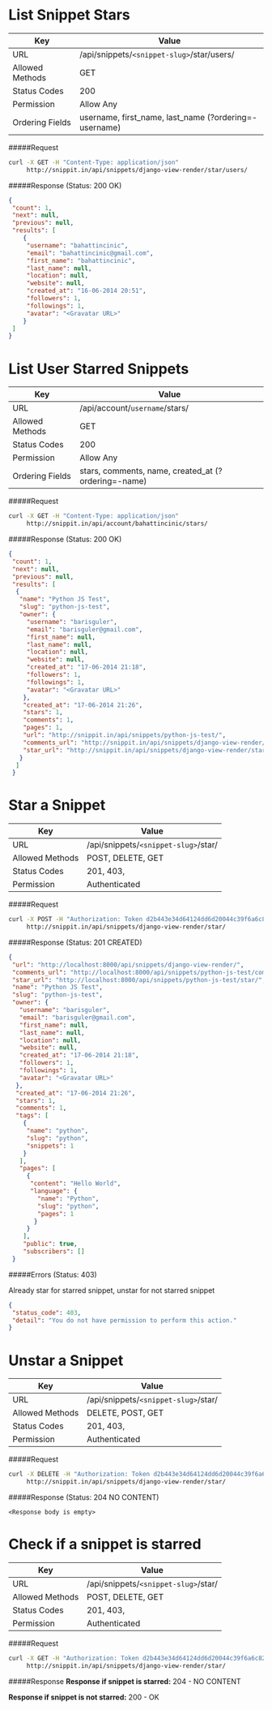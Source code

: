 List Snippet Stars
==================================
| Key             | Value                                                 |
| ----------------|-------------------------------------------------------|
| URL             | /api/snippets/`<snippet-slug>`/star/users/            |
| Allowed Methods | GET                                                   |
| Status Codes    | 200                                                   |
| Permission      | Allow Any                                             |
| Ordering Fields | username, first_name, last_name (?ordering=-username) |

#####Request

```bash
curl -X GET -H "Content-Type: application/json"
     http://snippit.in/api/snippets/django-view-render/star/users/
```

#####Response (Status: 200 OK)

```json
{
 "count": 1,
 "next": null,
 "previous": null,
 "results": [
    {
     "username": "bahattincinic",
     "email": "bahattincinic@gmail.com",
     "first_name": "bahattincinic",
     "last_name": null,
     "location": null,
     "website": null,
     "created_at": "16-06-2014 20:51",
     "followers": 1,
     "followings": 1,
     "avatar": "<Gravatar URL>"
    }
 ]
}
```

List User Starred Snippets
===============================
| Key             | Value                                                 |
| ----------------|-------------------------------------------------------|
| URL             | /api/account/`username`/stars/                        |
| Allowed Methods | GET                                                   |
| Status Codes    | 200                                                   |
| Permission      | Allow Any                                             |
| Ordering Fields | stars, comments, name, created_at (?ordering=-name)   |

#####Request

```bash
curl -X GET -H "Content-Type: application/json"
     http://snippit.in/api/account/bahattincinic/stars/
```

#####Response (Status: 200 OK)

```json
{
 "count": 1,
 "next": null,
 "previous": null,
 "results": [
  {
   "name": "Python JS Test",
   "slug": "python-js-test",
   "owner": {
     "username": "barisguler",
     "email": "barisguler@gmail.com",
     "first_name": null,
     "last_name": null,
     "location": null,
     "website": null,
     "created_at": "17-06-2014 21:18",
     "followers": 1,
     "followings": 1,
     "avatar": "<Gravatar URL>"
    },
    "created_at": "17-06-2014 21:26",
    "stars": 1,
    "comments": 1,
    "pages": 1,
    "url": "http://snippit.in/api/snippets/python-js-test/",
    "comments_url": "http://snippit.in/api/snippets/django-view-render/comments/",
    "star_url": "http://snippit.in/api/snippets/django-view-render/star/"
   }
  ]
 }
```

Star a Snippet
=======================
| Key             | Value                                                 |
| ----------------|-------------------------------------------------------|
| URL             | /api/snippets/`<snippet-slug>`/star/                  |
| Allowed Methods | POST, DELETE, GET                                     |
| Status Codes    | 201, 403,                                             |
| Permission      | Authenticated                                         |

#####Request

```bash
curl -X POST -H "Authorization: Token d2b443e34d64124dd6d20044c39f6a6c82fd0ee2"
     http://snippit.in/api/snippets/django-view-render/star/
```    
     
#####Response (Status: 201 CREATED)

```json
{
 "url": "http://localhost:8000/api/snippets/django-view-render/",
 "comments_url": "http://localhost:8000/api/snippets/python-js-test/comments/",
 "star_url": "http://localhost:8000/api/snippets/python-js-test/star/",
 "name": "Python JS Test",
 "slug": "python-js-test",
 "owner": {
   "username": "barisguler",
   "email": "barisguler@gmail.com",
   "first_name": null,
   "last_name": null,
   "location": null,
   "website": null,
   "created_at": "17-06-2014 21:18",
   "followers": 1,
   "followings": 1,
   "avatar": "<Gravatar URL>"
  },
  "created_at": "17-06-2014 21:26",
  "stars": 1,
  "comments": 1,
  "tags": [
    {
     "name": "python",
     "slug": "python",
     "snippets": 1
    }
   ],
   "pages": [
     {
      "content": "Hello World",
      "language": {
        "name": "Python",
        "slug": "python",
        "pages": 1
       }
     }
    ],
    "public": true,
    "subscribers": []
 }
```

#####Errors (Status: 403)

Already star for starred snippet, unstar for not starred snippet

```json
{
 "status_code": 403,
 "detail": "You do not have permission to perform this action."
}
```

Unstar a Snippet
============================
| Key             | Value                                                 |
| ----------------|-------------------------------------------------------|
| URL             | /api/snippets/`<snippet-slug>`/star/                  |
| Allowed Methods | DELETE, POST, GET                                     |
| Status Codes    | 201, 403,                                             |
| Permission      | Authenticated                                         |

#####Request

```bash
curl -X DELETE -H "Authorization: Token d2b443e34d64124dd6d20044c39f6a6c82fd0ee2"
     http://snippit.in/api/snippets/django-view-render/star/
```

#####Response (Status: 204 NO CONTENT)

    <Response body is empty>


Check if a snippet is starred
==============================
| Key             | Value                                                 |
| ----------------|-------------------------------------------------------|
| URL             | /api/snippets/`<snippet-slug>`/star/                  |
| Allowed Methods | POST, DELETE, GET                                     |
| Status Codes    | 201, 403,                                             |
| Permission      | Authenticated                                         |

#####Request

```bash
curl -X GET -H "Authorization: Token d2b443e34d64124dd6d20044c39f6a6c82fd0ee2"
     http://snippit.in/api/snippets/django-view-render/star/
```

#####Response
**Response if snippet is starred:** 204 - NO CONTENT

**Response if snippet is not starred:** 200 - OK
